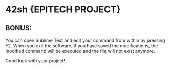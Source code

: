 # 42sh {EPITECH PROJECT}

## BONUS:

You can open Sublime Text and edit your command from within by pressing F2. When you exit the software, if you have saved the modifications, the modified command will be executed and the file will not exist anymore.

Good luck with your project!
